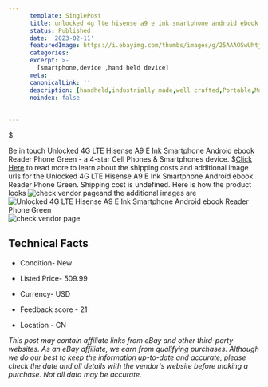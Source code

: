 ```yaml
---
      template: SinglePost
      title: unlocked 4g lte hisense a9 e ink smartphone android ebook reader phone green
      status: Published
      date: '2023-02-11'
      featuredImage: https://i.ebayimg.com/thumbs/images/g/25AAAOSwUhtjQi3U/s-l225.jpg
      categories: 
      excerpt: >-
        [smartphone,device ,hand held device]
      meta:
      canonicalLink: ''
      description: [handheld,industrially made,well crafted,Portable,Mobile,Compact,Convenient,Lightweight,Maneuverable,Man-portable,Miniature,Carriable,Hand-held,Light,Holdable,Transportable,Mobile device,Pocket-sized,On-the-go,Wireless,Cordless,Compact size,Convenient size, smartphone,device ,hand held device]
      noindex: false
      
        
---
```

$

Be in touch Unlocked 4G LTE Hisense A9 E Ink Smartphone Android ebook Reader Phone Green - a 4-star Cell Phones & Smartphones device.
$[Click Here](https://www.ebay.com/itm/234732297265?hash=item36a7229c31%3Ag%3A25AAAOSwUhtjQi3U&mkevt=1&mkcid=1&mkrid=711-53200-19255-0&campid=%253CePNCampaignId%253E&customid=%253CreferenceId%253E&toolid=10049) to read more to learn about the shipping costs and additional image urls for the Unlocked 4G LTE Hisense A9 E Ink Smartphone Android ebook Reader Phone Green. Shipping cost is undefined. Here is how the product looks ![check vendor page](https://i.ebayimg.com/thumbs/images/g/25AAAOSwUhtjQi3U/s-l225.jpg)and the additional images are![Unlocked 4G LTE Hisense A9 E Ink Smartphone Android ebook Reader Phone Green](https://i.ebayimg.com/images/g/25AAAOSwUhtjQi3U/s-l960.jpg)![check vendor page](https://origin-galleryplus.ebayimg.com/ws/web/234732297265_2_0_1/225x225.jpg,https://origin-galleryplus.ebayimg.com/ws/web/234732297265_3_0_1/225x225.jpg,https://origin-galleryplus.ebayimg.com/ws/web/234732297265_4_0_1/225x225.jpg,https://origin-galleryplus.ebayimg.com/ws/web/234732297265_5_0_1/225x225.jpg,https://origin-galleryplus.ebayimg.com/ws/web/234732297265_6_0_1/225x225.jpg,https://origin-galleryplus.ebayimg.com/ws/web/234732297265_7_0_1/225x225.jpg,https://origin-galleryplus.ebayimg.com/ws/web/234732297265_8_0_1/225x225.jpg,https://origin-galleryplus.ebayimg.com/ws/web/234732297265_9_0_1/225x225.jpg,https://origin-galleryplus.ebayimg.com/ws/web/234732297265_10_0_1/225x225.jpg,https://origin-galleryplus.ebayimg.com/ws/web/234732297265_11_0_1/225x225.jpg,https://origin-galleryplus.ebayimg.com/ws/web/234732297265_12_0_1/225x225.jpg)



 ## Technical Facts 



     
      

 - Condition- New 


      

 - Listed Price- 509.99 


      

 - Currency- USD 


      

 - Feedback score - 21 


      

 - Location - CN 


      
      

 *_This post may contain affiliate links from eBay and other third-party websites. As an eBay affiliate, we earn from qualifying purchases. Although we do our best to keep the information up-to-date and accurate, please check the date and all details with the vendor's website before making a purchase. Not all data may be accurate._*






